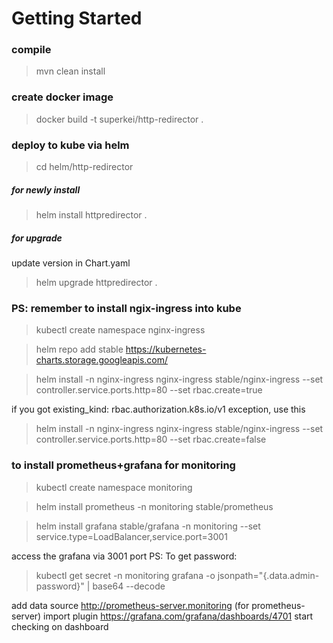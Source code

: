 # Getting Started

### compile
>mvn clean install

### create docker image
>docker build -t superkei/http-redirector .

### deploy to kube via helm
>cd helm/http-redirector

##### for newly install
>helm install httpredirector .

##### for upgrade
update version in Chart.yaml 
>helm upgrade httpredirector .


### PS: remember to install ngix-ingress into kube
>kubectl create namespace nginx-ingress

>helm repo add stable https://kubernetes-charts.storage.googleapis.com/

>helm install -n nginx-ingress nginx-ingress stable/nginx-ingress --set controller.service.ports.http=80  --set rbac.create=true

if you got existing_kind: rbac.authorization.k8s.io/v1 exception, use this
>helm install -n nginx-ingress nginx-ingress stable/nginx-ingress --set controller.service.ports.http=80  --set rbac.create=false


### to install prometheus+grafana for monitoring
>kubectl create namespace monitoring

>helm install prometheus -n monitoring stable/prometheus

>helm install grafana stable/grafana -n monitoring --set service.type=LoadBalancer,service.port=3001

access the grafana via 3001 port
PS: To get password:
>kubectl get secret -n monitoring grafana -o jsonpath="{.data.admin-password}" | base64 --decode

add data source http://prometheus-server.monitoring (for prometheus-server)
import plugin https://grafana.com/grafana/dashboards/4701
start checking on dashboard